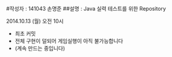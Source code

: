 #작성자 : 141043 손명준
##설명 : Java 실력 테스트를 위한 Repository

2014.10.13 (월) 오전 10시
 - 최초 커밋
 - 전체 구현이 덜되어 게임실행이 아직 불가능합니다
 - (계속 만드는 중입니다)